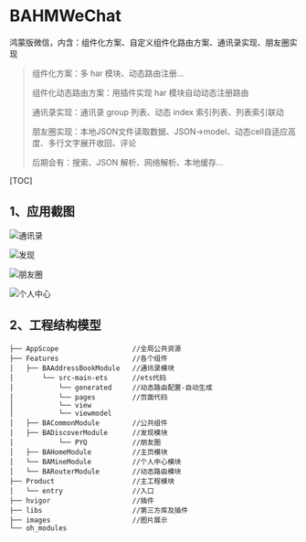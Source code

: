 # BAHMWeChat

鸿蒙版微信，内含：组件化方案、自定义组件化路由方案、通讯录实现、朋友圈实现



> 组件化方案：多 har 模块、动态路由注册…
>
> 组件化动态路由方案：用插件实现 har 模块自动动态注册路由
>
> 通讯录实现：通讯录 group 列表、动态 index 索引列表、列表索引联动
>
> 朋友圈实现：本地JSON文件读取数据、JSON->model、动态cell自适应高度、多行文字展开收回、评论
>
> 后期会有：搜索、JSON 解析、网络解析、本地缓存…



 [TOC] 

## 1、应用截图

![通讯录](https://github.com/boai/BAHMWeChat/blob/main/images/通讯录.png)

![发现](https://github.com/boai/BAHMWeChat/blob/main/images/发现.png)

![朋友圈](https://github.com/boai/BAHMWeChat/blob/main/images/朋友圈.png)

![个人中心](https://github.com/boai/BAHMWeChat/blob/main/images/个人中心.png)



## 2、工程结构模型

```
├── AppScope                  //全局公共资源
├── Features                  //各个组件
│   ├── BAAddressBookModule   //通讯录模块
│       └── src-main-ets      //ets代码
│           └── generated     //动态路由配置-自动生成
│           └── pages         //页面代码
│           └── view          
│           └── viewmodel
│   ├── BACommonModule        //公共组件
│   ├── BADiscoverModule      //发现模块
│           └── PYQ           //朋友圈         
│   ├── BAHomeModule          //主页模块
│   └── BAMineModule          //个人中心模块
│   └── BARouterModule        //动态路由模块
├── Product                   //主工程模块
│   └── entry                 //入口
├── hvigor                    //插件
├── libs                      //第三方库及插件
├── images                    //图片展示
└── oh_modules                
```





